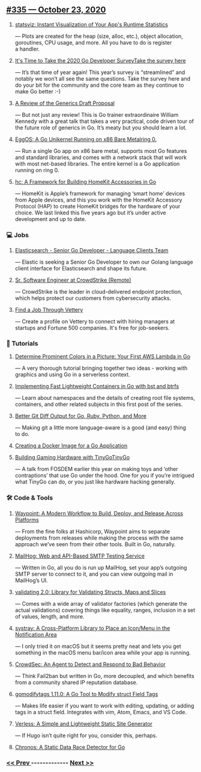 ## [#335 — October 23, 2020](https://golangweekly.com/issues/335)

1. [statsviz: Instant Visualization of Your App's Runtime Statistics](https://golangweekly.com/link/97353/web)

     — Plots are created for the heap (size, alloc, etc.), object allocation, goroutines, CPU usage, and more. All you have to do is register a handler.
1. [It's Time to Take the 2020 Go Developer SurveyTake the survey here](https://golangweekly.com/link/97354/web)

     — It’s that time of year again! This year’s survey is “streamlined” and notably we won’t all see the same questions. Take the survey here and do your bit for the community and the core team as they continue to make Go better :-)
1. [A Review of the Generics Draft Proposal](https://golangweekly.com/link/97357/web)

     — But not just any review! This is Go trainer extraordinaire William Kennedy with a great talk that takes a very practical, code driven tour of the future role of generics in Go. It’s meaty but you should learn a lot.
1. [EggOS: A Go Unikernel Running on x86 Bare Metalring 0.](https://golangweekly.com/link/97358/web)

     — Run a single Go app on x86 bare metal, supports most Go features and standard libraries, and comes with a network stack that will work with most net-based libraries. The entire kernel is a Go application running on ring 0.
1. [hc: A Framework for Building HomeKit Accessories in Go](https://golangweekly.com/link/97360/web)

     — HomeKit is Apple’s framework for managing ‘smart home’ devices from Apple devices, and this you work with the HomeKit Accessory Protocol (HAP) to create HomeKit bridges for the hardware of your choice. We last linked this five years ago but it’s under active development and up to date.
### 💻 Jobs

1. [Elasticsearch - Senior Go Developer - Language Clients Team](https://golangweekly.com/link/97361/web)

     — Elastic is seeking a Senior Go Developer to own our Golang language client interface for Elasticsearch and shape its future.
   

1. [Sr. Software Engineer at CrowdStrike (Remote)](https://golangweekly.com/link/97362/web)

     — CrowdStrike is the leader in cloud-delivered endpoint protection, which helps protect our customers from cybersecurity attacks.
   

1. [Find a Job Through Vettery](https://golangweekly.com/link/97363/web)

     — Create a profile on Vettery to connect with hiring managers at startups and Fortune 500 companies. It's free for job-seekers.
   

### 📘 Tutorials

1. [Determine Prominent Colors in a Picture: Your First AWS Lambda in Go](https://golangweekly.com/link/97364/web)

     — A very thorough tutorial bringing together two ideas - working with graphics and using Go in a serverless context.
1. [Implementing Fast Lightweight Containers in Go with bst and btrfs](https://golangweekly.com/link/97365/web)

     — Learn about namespaces and the details of creating root file systems, containers, and other related subjects in this first post of the series.
1. [Better Git Diff Output for Go, Ruby, Python, and More](https://golangweekly.com/link/97367/web)

     — Making git a little more language-aware is a good (and easy) thing to do.
1. [Creating a Docker Image for a Go Application](https://golangweekly.com/link/97368/web)

1. [Building Gaming Hardware with TinyGoTinyGo](https://golangweekly.com/link/97369/web)

     — A talk from FOSDEM earlier this year on making toys and ‘other contraptions’ that use Go under the hood. One for you if you’re intrigued what TinyGo can do, or you just like hardware hacking generally.
### 🛠 Code & Tools

1. [Waypoint: A Modern Workflow to Build, Deploy, and Release Across Platforms](https://golangweekly.com/link/97371/web)

     — From the fine folks at Hashicorp, Waypoint aims to separate deployments from releases while making the process with the same approach we’ve seen from their other tools. Built in Go, naturally.
1. [MailHog: Web and API-Based SMTP Testing Service](https://golangweekly.com/link/97372/web)

     — Written in Go, all you do is run up MailHog, set your app’s outgoing SMTP server to connect to it, and you can view outgoing mail in MailHog’s UI.
1. [validating 2.0: Library for Validating Structs, Maps and Slices](https://golangweekly.com/link/97373/web)

     — Comes with a wide array of validator factories (which generate the actual validations) covering things like equality, ranges, inclusion in a set of values, length, and more.
1. [systray: A Cross-Platform Library to Place an Icon/Menu in the Notification Area](https://golangweekly.com/link/97375/web)

     — I only tried it on macOS but it seems pretty neat and lets you get something in the macOS menu bar/icon area while your app is running.
1. [CrowdSec: An Agent to Detect and Respond to Bad Behavior](https://golangweekly.com/link/97376/web)

     — Think Fail2ban but written in Go, more decoupled, and which benefits from a community shared IP reputation database.
1. [gomodifytags 1.11.0: A Go Tool to Modify struct Field Tags](https://golangweekly.com/link/97377/web)

     — Makes life easier if you want to work with editing, updating, or adding tags in a struct field. Integrates with vim, Atom, Emacs, and VS Code.
1. [Verless: A Simple and Lightweight Static Site Generator](https://golangweekly.com/link/97378/web)

     — If Hugo isn’t quite right for you, consider this, perhaps.
   

1. [Chronos: A Static Data Race Detector for Go](https://golangweekly.com/link/97379/web)


### [ << Prev ](golangweekly-334.md) ------------- [ Next >> ](golangweekly-336.md)